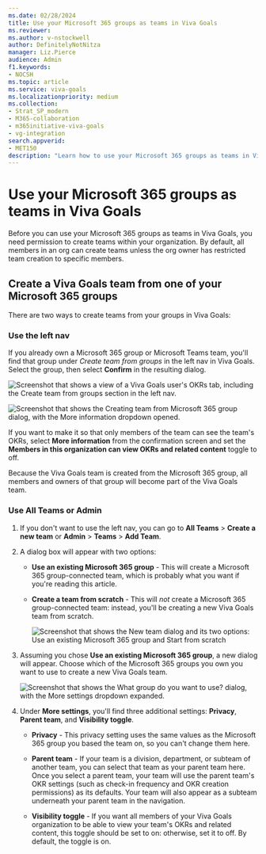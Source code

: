 ```yaml
---
ms.date: 02/28/2024
title: Use your Microsoft 365 groups as teams in Viva Goals
ms.reviewer: 
ms.author: v-nstockwell
author: DefinitelyNotNitza
manager: Liz.Pierce
audience: Admin
f1.keywords:
- NOCSH
ms.topic: article
ms.service: viva-goals
ms.localizationpriority: medium
ms.collection:  
- Strat_SP_modern
- M365-collaboration
- m365initiative-viva-goals
- vg-integration  
search.appverid:
- MET150
description: "Learn how to use your Microsoft 365 groups as teams in Viva Goals."
---
```


# Use your Microsoft 365 groups as teams in Viva Goals

Before you can use your Microsoft 365 groups as teams in Viva Goals, you need permission to create teams within your organization. By default, all members in an org can create teams unless the org owner has restricted team creation to specific members.

## Create a Viva Goals team from one of your Microsoft 365 groups

There are two ways to create teams from your groups in Viva Goals:

### Use the left nav

If you already own a Microsoft 365 group or Microsoft Teams team, you'll find that group under *Create team from groups* in the left nav in Viva Goals. Select the group, then select **Confirm** in the resulting dialog.

![Screenshot that shows a view of a Viva Goals user's OKRs tab, including the Create team from groups section in the left nav.](..\media\goals\viva-goals-teams\m365-team-creation.png)

![Screenshot that shows the Creating team from Microsoft 365 group dialog, with the More information dropdown opened.](..\media\goals\viva-goals-teams\more-information.png)

If you want to make it so that only members of the team can see the team's OKRs, select **More information** from the confirmation screen and set the **Members in this organization can view OKRs and related content** toggle to off.

Because the Viva Goals team is created from the Microsoft 365 group, all members and owners of that group will become part of the Viva Goals team.

### Use All Teams or Admin

1. If you don't want to use the left nav, you can go to **All Teams** > **Create a new team** or **Admin** > **Teams** > **Add Team**.

1. A dialog box will appear with two options:

    - **Use an existing Microsoft 365 group** - This will create a Microsoft 365 group-connected team, which is probably what you want if you're reading this article.

    - **Create a team from scratch** - This will *not* create a Microsoft 365 group-connected team: instead, you'll be creating a new Viva Goals team from scratch.

        ![Screenshot that shows the New team dialog and its two options: Use an existing Microsoft 365 group and Start from scratch](..\media\goals\viva-goals-teams\new-team.png)

1. Assuming you chose **Use an existing Microsoft 365 group**, a new dialog will appear. Choose which of the Microsoft 365 groups you own you want to use to create a new Viva Goals team.

    ![Screenshot that shows the What group do you want to use? dialog, with the More settings dropdown expanded.](..\media\goals\viva-goals-teams\what-group-do-you-want-to-use.png)

1. Under **More settings**, you'll find three additional settings: **Privacy**, **Parent team**, and **Visibility toggle**.

    - **Privacy** - This privacy setting uses the same values as the Microsoft 365 group you based the team on, so you can't change them here.

    - **Parent team** - If your team is a division, department, or subteam of another team, you can select that team as your parent team here. Once you select a parent team, your team will use the parent team's OKR settings (such as check-in frequency and OKR creation permissions) as its defaults. Your team will also appear as a subteam underneath your parent team in the navigation.

    - **Visibility toggle** - If you want all members of your Viva Goals organization to be able to view your team's OKRs and related content, this toggle should be set to on: otherwise, set it to off. By default, the toggle is on.
